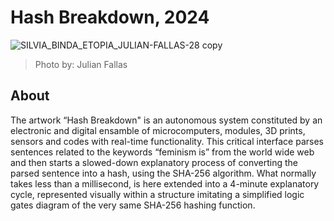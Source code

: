 # Hash Breakdown, 2024
![SILVIA_BINDA_ETOPIA_JULIAN-FALLAS-28 copy](https://github.com/silviabinda/hash_breakdown/assets/79167212/92ab0721-903b-48e3-9ae9-d816e8032e48)
>Photo by: Julian Fallas

## About
The artwork “Hash Breakdown" is an autonomous system constituted by an electronic and digital ensamble of microcomputers, modules, 3D prints, sensors and codes with real-time functionality. This critical interface parses sentences related to the keywords “feminism is” from the world wide web and then starts a slowed-down explanatory process of converting the parsed sentence into a hash, using the SHA-256 algorithm. What normally takes less than a millisecond, is here extended into a 4-minute explanatory cycle, represented visually within a structure imitating a simplified logic gates diagram of the very same SHA-256 hashing function.
